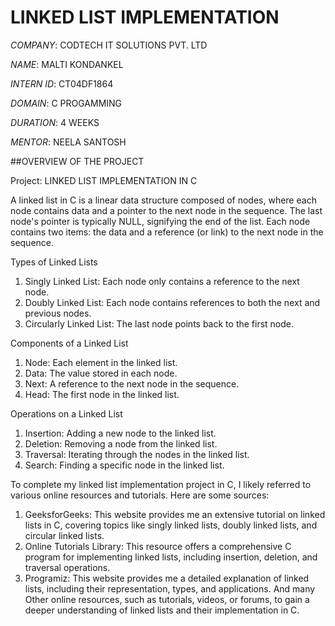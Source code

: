 # LINKED LIST IMPLEMENTATION

*COMPANY*: CODTECH IT SOLUTIONS PVT. LTD

*NAME*: MALTI KONDANKEL

*INTERN ID*: CT04DF1864 

*DOMAIN*: C PROGAMMING

*DURATION*: 4 WEEKS

*MENTOR*: NEELA SANTOSH

##OVERVIEW OF THE PROJECT

Project: LINKED LIST IMPLEMENTATION IN C

A linked list in C is a linear data structure composed of nodes, where each node contains data and a pointer to the next node in the sequence. The last node's pointer is typically NULL, signifying the end of the list. Each node contains two items: the data and a reference (or link) to the next node in the sequence.

Types of Linked Lists
1. Singly Linked List: Each node only contains a reference to the next node.
2. Doubly Linked List: Each node contains references to both the next and previous nodes.
3. Circularly Linked List: The last node points back to the first node.

Components of a Linked List
1. Node: Each element in the linked list.
2. Data: The value stored in each node.
3. Next: A reference to the next node in the sequence.
4. Head: The first node in the linked list.

Operations on a Linked List
1. Insertion: Adding a new node to the linked list.
2. Deletion: Removing a node from the linked list.
3. Traversal: Iterating through the nodes in the linked list.
4. Search: Finding a specific node in the linked list.

To complete my linked list implementation project in C, I likely referred to various online resources and tutorials. Here are some sources:

1. GeeksforGeeks: This website provides me an extensive tutorial on linked lists in C, covering topics like singly linked lists, doubly linked lists, and circular linked lists.
2. Online Tutorials Library: This resource offers a comprehensive C program for implementing linked lists, including insertion, deletion, and traversal operations.
3. Programiz: This website provides me a detailed explanation of linked lists, including their representation, types, and applications.
And many Other online resources, such as tutorials, videos, or forums, to gain a deeper understanding of linked lists and their implementation in C.

